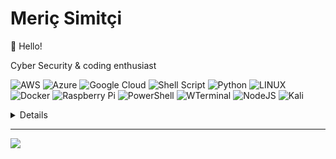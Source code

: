 # Meriç Simitçi

👋 Hello!

Cyber Security & coding enthusiast

![AWS](https://img.shields.io/badge/AWS-%23FF9900.svg?style=for-the-badge&logo=amazon-aws&logoColor=white) ![Azure](https://img.shields.io/badge/azure-%230072C6.svg?style=for-the-badge&logo=azure-devops&logoColor=white) ![Google Cloud](https://img.shields.io/badge/Google%20Cloud-%234285F4.svg?style=for-the-badge&logo=google-cloud&logoColor=white) ![Shell Script](https://img.shields.io/badge/shell_script-%23121011.svg?style=for-the-badge&logo=gnu-bash&logoColor=white) ![Python](https://img.shields.io/badge/python-3670A0?style=for-the-badge&logo=python&logoColor=ffdd54) ![LINUX](https://img.shields.io/badge/Linux-FCC624?style=for-the-badge&logo=linux&logoColor=black) ![Docker](https://img.shields.io/badge/docker-%230db7ed.svg?style=for-the-badge&logo=docker&logoColor=white) ![Raspberry Pi](https://img.shields.io/badge/-RaspberryPi-C51A4A?style=for-the-badge&logo=Raspberry-Pi) ![PowerShell](https://img.shields.io/badge/PowerShell-%235391FE.svg?style=for-the-badge&logo=powershell&logoColor=white) ![WTerminal](https://img.shields.io/badge/Windows%20Terminal-%234D4D4D.svg?style=for-the-badge&logo=windows-terminal&logoColor=white) ![NodeJS](https://img.shields.io/badge/node.js-6DA55F?style=for-the-badge&logo=node.js&logoColor=white) ![Kali](https://img.shields.io/badge/Kali-268BEE?style=for-the-badge&logo=kalilinux&logoColor=white)

<details>
  <summary>Details</summary>

![](https://github-readme-stats.vercel.app/api?username=mericsimitci&theme=dark&hide_border=false&include_all_commits=true&count_private=true)<br/>
![](https://github-readme-streak-stats.herokuapp.com/?user=mericsimitci&theme=dark&hide_border=false)<br/>
![](https://github-readme-stats.vercel.app/api/top-langs/?username=mericsimitci&theme=dark&hide_border=false&include_all_commits=true&count_private=true&layout=compact)


![](https://github-profile-trophy.vercel.app/?username=mericsimitci&theme=radical&no-frame=true&no-bg=false&margin-w=4)


![](https://github-contributor-stats.vercel.app/api?username=mericsimitci&limit=5&theme=dark&combine_all_yearly_contributions=true)
</details>

---
[![](https://visitor-badge.laobi.icu/badge?page_id=mericsimitci.mericsimitci)](#)

